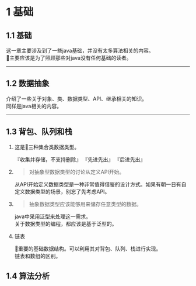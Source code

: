 # 1 基础
## 1.1 基础
这一章主要涉及到了一些java基础，并没有太多算法相关的内容。  
主要应该是为了照顾那些对java没有任何基础的读者。
___
## 1.2 数据抽象
介绍了一些关于对象、类、数据类型、API、继承相关的知识。   
同样是java相关的内容。
___
## 1.3 背包、队列和栈
1. 这是三种集合类数据类型。  
 
    『收集并存储，不支持删除』 『先进先出』 『后进先出』

2.  > 对抽象型数据类型的讨论从定义API开始。   

    从API开始定义数据类型是一种非常值得借鉴的设计方式。如果有朝一日有自定义数据类型的场景，别忘了先考虑API。   

3. > 抽象数据类型应该能够用来储存任意类型的数据。

    java中采用泛型来处理这一需求。   
    关于数据类型的编程，都应该是基于泛型的。

4. 链表

    重要的基础数据结构。可以利用其对背包、队列、栈进行实现。   
    链表和数组的区别。

## 1.4 算法分析
